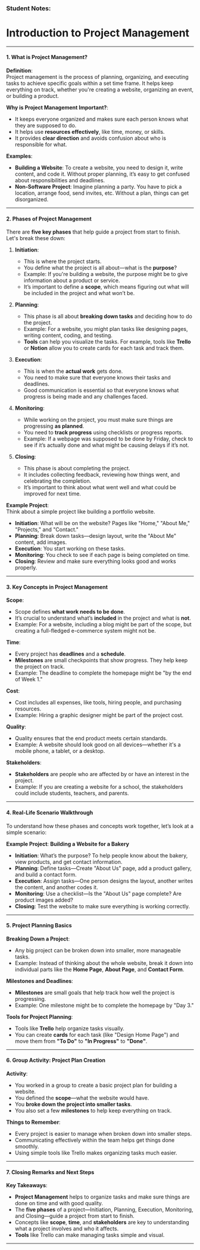 ### Student Notes:

# Introduction to Project Management

---

#### **1. What is Project Management?**

**Definition**:  
Project management is the process of planning, organizing, and executing tasks to achieve specific goals within a set time frame. It helps keep everything on track, whether you're creating a website, organizing an event, or building a product.

**Why is Project Management Important?**:

- It keeps everyone organized and makes sure each person knows what they are supposed to do.
- It helps use **resources effectively**, like time, money, or skills.
- It provides **clear direction** and avoids confusion about who is responsible for what.

**Examples**:

- **Building a Website**: To create a website, you need to design it, write content, and code it. Without proper planning, it’s easy to get confused about responsibilities and deadlines.
- **Non-Software Project**: Imagine planning a party. You have to pick a location, arrange food, send invites, etc. Without a plan, things can get disorganized.

---

#### **2. Phases of Project Management**

There are **five key phases** that help guide a project from start to finish. Let's break these down:

1. **Initiation**:

   - This is where the project starts.
   - You define what the project is all about—what is the **purpose**?
   - Example: If you're building a website, the purpose might be to give information about a product or service.
   - It’s important to define a **scope**, which means figuring out what will be included in the project and what won’t be.

2. **Planning**:

   - This phase is all about **breaking down tasks** and deciding how to do the project.
   - Example: For a website, you might plan tasks like designing pages, writing content, coding, and testing.
   - **Tools** can help you visualize the tasks. For example, tools like **Trello** or **Notion** allow you to create cards for each task and track them.

3. **Execution**:

   - This is when the **actual work** gets done.
   - You need to make sure that everyone knows their tasks and deadlines.
   - Good communication is essential so that everyone knows what progress is being made and any challenges faced.

4. **Monitoring**:

   - While working on the project, you must make sure things are progressing **as planned**.
   - You need to **track progress** using checklists or progress reports.
   - Example: If a webpage was supposed to be done by Friday, check to see if it’s actually done and what might be causing delays if it’s not.

5. **Closing**:
   - This phase is about completing the project.
   - It includes collecting feedback, reviewing how things went, and celebrating the completion.
   - It’s important to think about what went well and what could be improved for next time.

**Example Project**:  
Think about a simple project like building a portfolio website.

- **Initiation**: What will be on the website? Pages like "Home," "About Me," "Projects," and "Contact."
- **Planning**: Break down tasks—design layout, write the "About Me" content, add images.
- **Execution**: You start working on these tasks.
- **Monitoring**: You check to see if each page is being completed on time.
- **Closing**: Review and make sure everything looks good and works properly.

---

#### **3. Key Concepts in Project Management**

**Scope**:

- Scope defines **what work needs to be done**.
- It’s crucial to understand what’s **included** in the project and what is **not**.
- Example: For a website, including a blog might be part of the scope, but creating a full-fledged e-commerce system might not be.

**Time**:

- Every project has **deadlines** and a **schedule**.
- **Milestones** are small checkpoints that show progress. They help keep the project on track.
- Example: The deadline to complete the homepage might be "by the end of Week 1."

**Cost**:

- Cost includes all expenses, like tools, hiring people, and purchasing resources.
- Example: Hiring a graphic designer might be part of the project cost.

**Quality**:

- Quality ensures that the end product meets certain standards.
- Example: A website should look good on all devices—whether it's a mobile phone, a tablet, or a desktop.

**Stakeholders**:

- **Stakeholders** are people who are affected by or have an interest in the project.
- Example: If you are creating a website for a school, the stakeholders could include students, teachers, and parents.

---

#### **4. Real-Life Scenario Walkthrough**

To understand how these phases and concepts work together, let’s look at a simple scenario:

**Example Project**: **Building a Website for a Bakery**

- **Initiation**: What’s the purpose? To help people know about the bakery, view products, and get contact information.
- **Planning**: Define tasks—Create "About Us" page, add a product gallery, and build a contact form.
- **Execution**: Assign tasks—One person designs the layout, another writes the content, and another codes it.
- **Monitoring**: Use a checklist—Is the "About Us" page complete? Are product images added?
- **Closing**: Test the website to make sure everything is working correctly.

---

#### **5. Project Planning Basics**

**Breaking Down a Project**:

- Any big project can be broken down into smaller, more manageable tasks.
- Example: Instead of thinking about the whole website, break it down into individual parts like the **Home Page**, **About Page**, and **Contact Form**.

**Milestones and Deadlines**:

- **Milestones** are small goals that help track how well the project is progressing.
- Example: One milestone might be to complete the homepage by "Day 3."

**Tools for Project Planning**:

- Tools like **Trello** help organize tasks visually.
- You can create **cards** for each task (like "Design Home Page") and move them from **"To Do"** to **"In Progress"** to **"Done"**.

---

#### **6. Group Activity: Project Plan Creation**

**Activity**:

- You worked in a group to create a basic project plan for building a website.
- You defined the **scope**—what the website would have.
- You **broke down the project into smaller tasks**.
- You also set a few **milestones** to help keep everything on track.

**Things to Remember**:

- Every project is easier to manage when broken down into smaller steps.
- Communicating effectively within the team helps get things done smoothly.
- Using simple tools like Trello makes organizing tasks much easier.

---

#### **7. Closing Remarks and Next Steps**

**Key Takeaways**:

- **Project Management** helps to organize tasks and make sure things are done on time and with good quality.
- The **five phases** of a project—Initiation, Planning, Execution, Monitoring, and Closing—guide a project from start to finish.
- Concepts like **scope**, **time**, and **stakeholders** are key to understanding what a project involves and who it affects.
- **Tools** like Trello can make managing tasks simple and visual.

---
